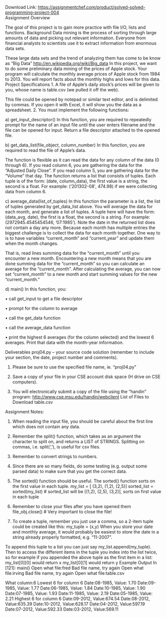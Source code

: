 Download Link: https://assignmentchef.com/product/solved-solved-programming-project-004
<br>
Assignment Overview

The goal of this project is to gain more practice with file I/O, lists and functions. Background Data mining is the process of sorting through large amounts of data and picking out relevant information. Everyone from financial analysts to scientists use it to extract information from enormous data sets.

These large data sets and the trend of analyzing them has come to be know as “Big Data” http://en.wikipedia.org/wiki/Big_data In this project, we want to do some preliminary data mining of the prices of Apple stock. Your program will calculate the monthly average prices of Apple stock from 1984 to 2013. You will report facts about the monthly highs and lows for this data. Project Specifications 1. A file of Apple’s daily stock’s prices will be given to you, whose name is table.csv (we pulled it off the web).

This file could be opened by notepad or similar text editor, and is delimited by commas. If you open it with Excel, it will show you the data as a spreadsheet. 2. You must implement the following functions:

a) get_input_descriptor() In this function, you are required to repeatedly prompt for the name of an input file until the user enters filename and the file can be opened for input. Return a file descriptor attached to the opened file.

b) get_data_list(file_object, column_number) In this function, you are required to read the file of Apple’s data.

The function is flexible as it can read the data for any column of the data (0 through 6). If you read column 6, you are gathering the data for the “Adjusted Daily Close”. If you read column 5, you are gathering data for the “Volume” that day. The function returns a list that consists of tuples. Each tuple is of the form: (date, column_data), the first value is a string, the second is a float. For example: (‘201302-08′, 474.98) if we were collecting data from column 6.

c) average_data(list_of_tuples) In this function the parameter is a list, the list of tuples generated by get_data_list above. You will average the data for each month, and generate a list of tuples. A tuple here will have the form: (data_avg, date), the first is a float, the second is a string. For example: (2972945.4545454546, ’07:1985’). Note the date in the returned list does not contain a day any more. Because each month has multiple entries the biggest challenge is to collect the data for each month together. One way to is to have variables “current_month” and “current_year” and update them when the month changes.

That is, read lines summing data for the “current_month” until you encounter a new month. Encountering a new month means that you are done summing data for the “current_month” so you can calculate an average for the “current_month”. After calculating the average, you can now set “current_month” to a new month and start summing values for the new “current_month.”

d) main() In this function, you:

• call get_input to get a file descriptor

• prompt for the column to average

• call the get_data function

• call the average_data function

• print the highest 6 averages (for the column selected) and the lowest 6 averages. Print that data with the month-year information.

Deliverables proj04.py – your source code solution (remember to include your section, the date, project number and comments).

1. Please be sure to use the specified file name, ie. “proj04.py”

2. Save a copy of your file in your CSE account disk space (H drive on CSE computers).

3. You will electronically submit a copy of the file using the “handin” program: http://www.cse.msu.edu/handin/webclient List of Files to Download table.csv

Assignment Notes:

1. When reading the input file, you should be careful about the first line which does not contain any data.

2. Remember the split() function, which takes as an argument the character to split on, and returns a LIST of STRINGS. Splitting on commas, i.e. split(‘,’), is useful for csv files.

3. Remember to convert strings to numbers.

4. Since there are so many fields, do some testing (e.g. output some parsed data) to make sure that you get the correct data.

5. The sorted() function should be useful. The sorted() function sorts on the first value in each tuple. my_list = [ (3,2), (1,2), (2,5)] sorted_list = sorted(my_list) # sorted_list will be [(1,2), (2,5), (3,2)], sorts on first value in each tuple

6. Remember to close your files after you have opened them file_obj.close() # Very important to close the file!

7. To create a tuple, remember you just use a comma, so a 2-item tuple could be created like this: my_tuple = (x,y) When you store your date and monthly average, it would probably be easiest to store the date in a string already properly formatted, e.g. “11-2007”.

To append this tuple to a list you can just say my_list.append(my_tuple). Then to access the different items in the tuple you index into the list twice, so for example if you appended the above tuple as the first item in a list: my_list[0][0] would return x my_list[0][1] would return y Example Output In [121]: main() Open what file:fred Bad file name, try again Open what file:irving Bad file name, try again Open what file:table.csv

What column:6 Lowest 6 for column 6 Date:08-1985, Value: 1.70 Date:09-1985, Value: 1.77 Date:06-1985, Value: 1.84 Date:10-1985, Value: 1.90 Date:07-1985, Value: 1.93 Date:11-1985, Value: 2.19 Date:05-1985, Value: 2.21 Highest 6 for column 6 Date:09-2012, Value:674.54 Date:08-2012, Value:635.39 Date:10-2012, Value:628.17 Date:04-2012, Value:597.19 Date:07-2012, Value:592.33 Date:03-2012, Value:569.11